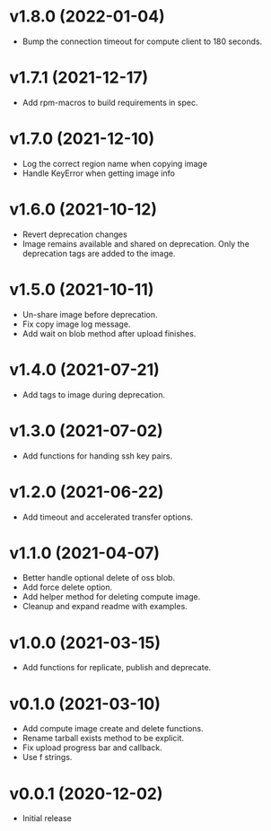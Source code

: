 v1.8.0 (2022-01-04)
===================

- Bump the connection timeout for compute client to 180 seconds.

v1.7.1 (2021-12-17)
===================

- Add rpm-macros to build requirements in spec.

v1.7.0 (2021-12-10)
===================

- Log the correct region name when copying image
- Handle KeyError when getting image info

v1.6.0 (2021-10-12)
===================

- Revert deprecation changes
- Image remains available and shared on deprecation. Only the
  deprecation tags are added to the image.

v1.5.0 (2021-10-11)
===================

- Un-share image before deprecation.
- Fix copy image log message.
- Add wait on blob method after upload finishes.

v1.4.0 (2021-07-21)
===================

- Add tags to image during deprecation.

v1.3.0 (2021-07-02)
===================

- Add functions for handing ssh key pairs.

v1.2.0 (2021-06-22)
===================

- Add timeout and accelerated transfer options. 

v1.1.0 (2021-04-07)
===================

- Better handle optional delete of oss blob.
- Add force delete option.
- Add helper method for deleting compute image.
- Cleanup and expand readme with examples.

v1.0.0 (2021-03-15)
===================

- Add functions for replicate, publish and deprecate.

v0.1.0 (2021-03-10)
===================

- Add compute image create and delete functions.
- Rename tarball exists method to be explicit.
- Fix upload progress bar and callback.
- Use f strings.

v0.0.1 (2020-12-02)
===================

- Initial release
